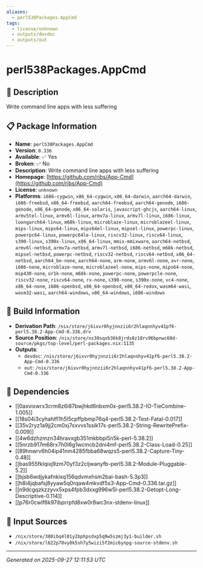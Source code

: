 ```yaml
---
aliases:
  - perl538Packages.AppCmd
tags:
  - license/unknown
  - outputs/devdoc
  - outputs/out
---
```


# perl538Packages.AppCmd

## 📝 Description

Write command line apps with less suffering

## 📋 Package Information

- **Name**: `perl538Packages.AppCmd`
- **Version**: `0.336`
- **Available**: ✅ Yes
- **Broken**: ✅ No
- **Description**: Write command line apps with less suffering
- **Homepage**: [https://github.com/rjbs/App-Cmd](https://github.com/rjbs/App-Cmd)
- **License**: `unknown`
- **Platforms**: `i686-cygwin`, `x86_64-cygwin`, `x86_64-darwin`, `aarch64-darwin`, `i686-freebsd`, `x86_64-freebsd`, `aarch64-freebsd`, `aarch64-genode`, `i686-genode`, `x86_64-genode`, `x86_64-solaris`, `javascript-ghcjs`, `aarch64-linux`, `armv5tel-linux`, `armv6l-linux`, `armv7a-linux`, `armv7l-linux`, `i686-linux`, `loongarch64-linux`, `m68k-linux`, `microblaze-linux`, `microblazeel-linux`, `mips-linux`, `mips64-linux`, `mips64el-linux`, `mipsel-linux`, `powerpc-linux`, `powerpc64-linux`, `powerpc64le-linux`, `riscv32-linux`, `riscv64-linux`, `s390-linux`, `s390x-linux`, `x86_64-linux`, `mmix-mmixware`, `aarch64-netbsd`, `armv6l-netbsd`, `armv7a-netbsd`, `armv7l-netbsd`, `i686-netbsd`, `m68k-netbsd`, `mipsel-netbsd`, `powerpc-netbsd`, `riscv32-netbsd`, `riscv64-netbsd`, `x86_64-netbsd`, `aarch64_be-none`, `aarch64-none`, `arm-none`, `armv6l-none`, `avr-none`, `i686-none`, `microblaze-none`, `microblazeel-none`, `mips-none`, `mips64-none`, `msp430-none`, `or1k-none`, `m68k-none`, `powerpc-none`, `powerpcle-none`, `riscv32-none`, `riscv64-none`, `rx-none`, `s390-none`, `s390x-none`, `vc4-none`, `x86_64-none`, `i686-openbsd`, `x86_64-openbsd`, `x86_64-redox`, `wasm64-wasi`, `wasm32-wasi`, `aarch64-windows`, `x86_64-windows`, `i686-windows`

## 🔧 Build Information

- **Derivation Path**: `/nix/store/j6ixvr0hyjnnzii6r2hlaqnnhyv41pf6-perl5.38.2-App-Cmd-0.336.drv`
- **Source Position**: `/nix/store/ns30sqxb36k8jrds8z18rv96bpnwc60d-source/pkgs/top-level/perl-packages.nix:1135`
- **Outputs**:
  - `devdoc`:  `/nix/store/j6ixvr0hyjnnzii6r2hlaqnnhyv41pf6-perl5.38.2-App-Cmd-0.336`
  - `out`:  `/nix/store/j6ixvr0hyjnnzii6r2hlaqnnhyv41pf6-perl5.38.2-App-Cmd-0.336`

## 🔗 Dependencies

- [[0axvixwrx3crm8z6i87bwjhkd6nbxm0x-perl5.38.2-IO-TieCombine-1.005]]
- [[18s04i3cyhahlfl1h5l5cpffpbmp76q4-perl5.38.2-Test-Fatal-0.017]]
- [[35v2ryz1a9jj2cm0xj7sxvvs1ssik17s-perl5.38.2-String-RewritePrefix-0.009]]
- [[4w6dzhzmzn34hravxgb351mkbbpi5n5k-perl-5.38.2]]
- [[5nrzb917m68rx7h0l6g1wcmcb2dni4mf-perl5.38.2-Class-Load-0.25]]
- [[89hnwrv6h04ip41nm4285fbba68wqzs5-perl5.38.2-Capture-Tiny-0.48]]
- [[bas955fklqixj9zm70yf3z2cljwanyfb-perl5.38.2-Module-Pluggable-5.2]]
- [[bjsb6wdjykafnkixq156qdvmxhsm2bai-bash-5.3p3]]
- [[h8i4jqbafsj8yyaw5q0rqaw4mkvdf5s3-App-Cmd-0.336.tar.gz]]
- [[n9dcgqzkzzyvx5xps4fpb3dxxg996w5l-perl5.38.2-Getopt-Long-Descriptive-0.114]]
- [[p76r0cwlf6k97ibprrpfd8xw0r8wc3nx-stdenv-linux]]

## 📁 Input Sources

- `/nix/store/380ibq4l01y2bphpsdxp5q9w5szmj3y1-builder.sh`
- `/nix/store/l622p70vy8k5sh7y5wizi5f2mic6ynpg-source-stdenv.sh`

---
*Generated on 2025-09-27 12:11:53 UTC*
